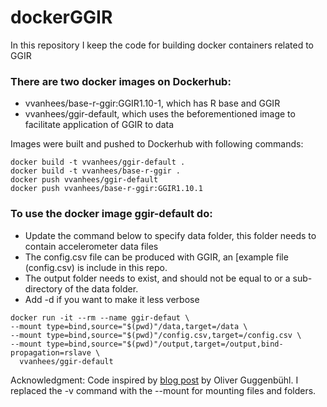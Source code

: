 # dockerGGIR
In this repository I keep the code for building docker containers related to GGIR

### There are two docker images on Dockerhub:
- vvanhees/base-r-ggir:GGIR1.10-1, which has R base and GGIR
- vvanhees/ggir-default, which uses the beforementioned image to facilitate application of GGIR to data

Images were built and pushed to Dockerhub with following commands:

```
docker build -t vvanhees/ggir-default .
docker build -t vvanhees/base-r-ggir .
docker push vvanhees/ggir-default
docker push vvanhees/base-r-ggir:GGIR1.10.1
```


### To use the docker image ggir-default do:
- Update the command below to specify data folder, this folder needs to contain accelerometer data files
- The config.csv file can be produced with GGIR, an [example file
(config.csv) is include in this repo.
- The output folder needs to exist, and should not be equal to or a sub-directory of the data folder.
- Add -d if you want to make it less verbose

```
docker run -it --rm --name ggir-defaut \
--mount type=bind,source="$(pwd)"/data,target=/data \
--mount type=bind,source="$(pwd)"/config.csv,target=/config.csv \
--mount type=bind,source="$(pwd)"/output,target=/output,bind-propagation=rslave \
  vvanhees/ggir-default
```

Acknowledgment: Code inspired by [blog post](https://www.r-bloggers.com/running-your-r-script-in-docker/) by Oliver Guggenbühl. I replaced the -v command with the --mount for mounting files and folders.
